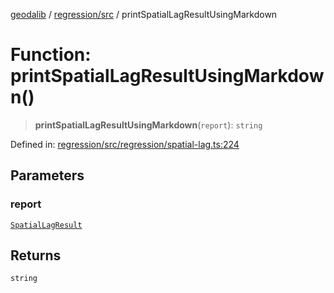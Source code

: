 [geodalib](../../../modules.md) / [regression/src](../index.md) / printSpatialLagResultUsingMarkdown

# Function: printSpatialLagResultUsingMarkdown()

> **printSpatialLagResultUsingMarkdown**(`report`): `string`

Defined in: [regression/src/regression/spatial-lag.ts:224](https://github.com/GeoDaCenter/geoda-lib/blob/04471ecd75dbfe13a0a0fbff4b6e7d785ad0f8e7/js/packages/regression/src/regression/spatial-lag.ts#L224)

## Parameters

### report

[`SpatialLagResult`](../type-aliases/SpatialLagResult.md)

## Returns

`string`
